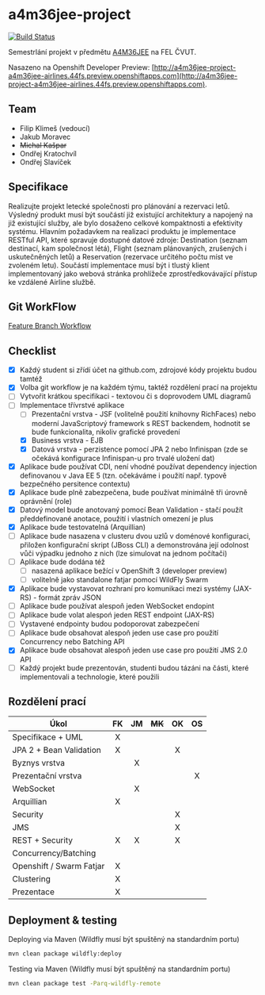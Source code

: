 # a4m36jee-project
[![Build Status](https://travis-ci.org/klimesf/a4m36jee-project.svg?branch=master)](https://travis-ci.org/klimesf/a4m36jee-project)

Semestrlání projekt v předmětu [A4M36JEE](https://developer.jboss.org/wiki/AdvancedJavaEELabFELCVUTPodzim2016) na FEL ČVUT.

Nasazeno na Openshift Developer Preview: [http://a4m36jee-project-a4m36jee-airlines.44fs.preview.openshiftapps.com](http://a4m36jee-project-a4m36jee-airlines.44fs.preview.openshiftapps.com).

## Team

- Filip Klimeš (vedoucí)
- Jakub Moravec
- ~~Michal Kašpar~~
- Ondřej Kratochvíl
- Ondřej Slavíček

## Specifikace

Realizujte projekt letecké společnosti pro plánování a rezervaci letů.
Výsledný produkt musí být součástí již existující architektury a napojený na již existující služby,
ale bylo dosaženo celkové kompaktnosti a efektivity systému. Hlavním požadavkem na
realizaci produktu je implementace RESTful API, které spravuje dostupné datové zdroje:
Destination (seznam destinací, kam společnost létá), Flight (seznam plánovaných, zrušených i uskutečněných letů)
a Reservation (rezervace určitého počtu míst ve zvoleném letu). 
Součástí implementace musí být i tlustý klient implementovaný jako
webová stránka prohlížeče zprostředkovávající přístup ke vzdálené Airline službě.

## Git WorkFlow

[Feature Branch Workflow](https://www.atlassian.com/git/tutorials/comparing-workflows/feature-branch-workflow)

## Checklist

- [X] Každý student si zřídí účet na github.com, zdrojové kódy projektu budou tamtéž
- [X] Volba git workflow je na každém týmu, taktéž rozdělení prací na projektu
- [ ] Vytvořit krátkou specifikaci - textovou či s doprovodem UML diagramů
- [ ] Implementace třívrstvé aplikace
  - [ ] Prezentační vrstva - JSF (volitelně použití knihovny RichFaces) nebo moderní JavaScriptový framework s REST backendem, hodnotit se bude funkcionalita, nikoliv grafické provedení
  - [X] Business vrstva - EJB
  - [X] Datová vrstva - perzistence pomocí JPA 2 nebo Infinispan (zde se očekává konfigurace Infinispan-u pro trvalé uložení dat)
- [X] Aplikace bude používat CDI, není vhodné používat dependency injection definovanou v Java EE 5 (tzn. očekáváme i použití např. typově bezpečného persitence contextu)
- [X] Aplikace bude plně zabezpečena, bude používat minimálně tři úrovně oprávnění (role)
- [X] Datový model bude anotovaný pomocí Bean Validation - stačí použít předdefinované anotace, použití i vlastních omezení je plus
- [X] Aplikace bude testovatelná (Arquillian)
- [ ] Aplikace bude nasazena v clusteru dvou uzlů v doménové konfiguraci, přiložen konfigurační skript (JBoss CLI) a demonstrována její odolnost vůči výpadku jednoho z nich (lze simulovat na jednom počítači)
- [ ] Aplikace bude dodána též
  - [ ] nasazená aplikace bežící v OpenShift 3 (developer preview)
  - [ ] volitelně jako standalone fatjar pomocí WildFly Swarm
- [X] Aplikace bude vystavovat rozhraní pro komunikaci mezi systémy (JAX-RS) - formát zpráv JSON
- [ ] Aplikace bude používat alespoň jeden WebSocket endopint
- [ ] Aplikace bude volat alespoń jeden REST endpoint (JAX-RS)
- [ ] Vystavené endpointy budou podoporovat zabezpečení
- [ ] Aplikace bude obsahovat alespoň jeden use case pro použití Concurrency nebo Batching API
- [X] Aplikace bude obsahovat alespoň jeden use case pro použití JMS 2.0 API
- [ ] Každý projekt bude prezentován, studenti budou tázáni na části, které implementovali a technologie, které použili

## Rozdělení prací

| Úkol                      | FK    | JM    | ~~MK~~| OK    | OS    |
| ------------------------- | :---: | :---: | :---: | :---: | :---: |
| Specifikace + UML         | X     |       |       |       |       |
| JPA 2 + Bean Validation   | X     |       |       | X     |       |
| Byznys vrstva             |       | X     |       |       |       |
| Prezentační vrstva        |       |       |       |       |   X   |
| WebSocket                 |       | X     |       |       |       |
| Arquillian                | X     |       |       |       |       |
| Security                  |       |       |       | X     |       |
| JMS                       |       |       |       | X     |       |
| REST + Security           | X     | X     |       | X     |       |
| Concurrency/Batching      |       |       |       |       |       |
| Openshift / Swarm Fatjar  | X     |       |       |       |       |
| Clustering                | X     |       |       |       |       |
| Prezentace                | X     |       |       |       |       |

## Deployment & testing

Deploying via Maven (Wildfly musí být spuštěný na standardním portu)

```bash
mvn clean package wildfly:deploy
```

Testing via Maven (Wildfly musí být spuštěný na standardním portu)

```bash
mvn clean package test -Parq-wildfly-remote
```
